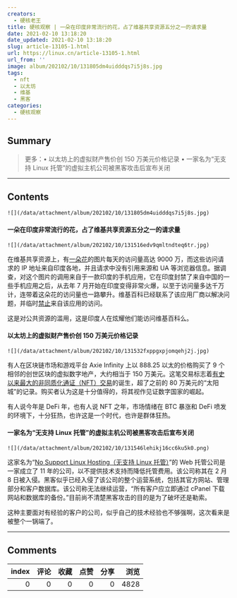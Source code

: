 ```yaml
---
creators:
  - 硬核老王
title: 硬核观察 | 一朵在印度非常流行的花，占了维基共享资源五分之一的请求量
date: 2021-02-10 13:18:20
date_updated: 2021-02-10 13:18:20
slug: article-13105-1.html
url: https://linux.cn/article-13105-1.html
url_from: ''
image: album/202102/10/131805dm4uidddqs7i5j8s.jpg
tags:
  - nft
  - 以太坊
  - 维基
  - 黑客
categories:
  - 硬核观察
---
```


## Summary

> 更多：• 以太坊上的虚拟财产售价创 150 万美元价格记录 •  一家名为“无支持 Linux 托管”的虚拟主机公司被黑客攻击后宣布关闭

***

<!-- more -->

## Contents

`![](/data/attachment/album/202102/10/131805dm4uidddqs7i5j8s.jpg)`

#### 一朵在印度非常流行的花，占了维基共享资源五分之一的请求量

`![](/data/attachment/album/202102/10/131516edv9qmltndteq6tr.jpg)`

在维基共享资源上，有[一朵花](https://upload.wikimedia.org/wikipedia/commons/thumb/1/16/AsterNovi-belgii-flower-1mb.jpg/1280px-AsterNovi-belgii-flower-1mb.jpg)的图片每天的访问量高达 9000 万，而这些访问请求的 IP 地址来自印度各地，并且请求中没有引用来源和 UA 等浏览器信息。据调查，对这个图片的调用来自于一款印度的手机应用，它在印度封禁了来自中国的一些手机应用之后，从去年 7 月开始在印度变得非常火爆，以至于访问量多达千万计，连带着这朵花的访问量也一路攀升。维基百科已经联系了该应用厂商以解决问题，并临时[禁止](https://phabricator.wikimedia.org/T273741)来自该应用的访问。

这是对公共资源的滥用，这是印度人在炫耀他们能访问维基百科么。

#### 以太坊上的虚拟财产售价创 150 万美元价格记录

`![](/data/attachment/album/202102/10/131532fxppgxpjomqehj2j.jpg)`

有人在区块链市场和游戏平台 Axie Infinity 上以 888.25 以太的价格购买了 9 个相邻的创世区块的虚拟数字地产，大约相当于 150 万美元。这笔交易标志着[有史以来最大的非同质化通证（NFT）交易](https://www.coindesk.com/axie-infinity-virtual-land-record-eth-sale)的诞生，超了之前的 80 万美元的“太阳城”的记录。购买者认为这是十分值得的，将其视作见证数字国家的崛起。

有人说今年是 DeFi 年，也有人说 NFT 之年，市场情绪在 BTC 暴涨和 DeFi 喷发的环境下，十分狂热，也许这是一个时代，也许是群体狂热。

#### 一家名为“无支持 Linux 托管”的虚拟主机公司被黑客攻击后宣布关闭

`![](/data/attachment/album/202102/10/131546lehikj16cc6ku5k0.png)`

这家名为“[No Support Linux Hosting（无支持 Linux 托管）](https://www.nosupportlinuxhosting.com/)”的 Web 托管公司是一家成立了 11 年的公司，以不提供技术支持而降低托管费用。该公司称其在 2 月 8 日被入侵。黑客似乎已经入侵了该公司的整个运营系统，包括其官方网站、管理部分和客户数据库。该公司称无法继续运营，“所有客户应立即通过 cPanel 下载网站和数据库的备份。”目前尚不清楚黑客攻击的目的是为了破坏还是勒索。

这种主要面对有经验的客户的公司，似乎自己的技术经验也不够强啊，这次看来是被整个一锅端了。

***

## Comments


|   index |   评论 |   收藏 |   点赞 |   分享 |   浏览 |
|--------:|-------:|-------:|-------:|-------:|-------:|
|       0 |      0 |      0 |      0 |      0 |   4828 |
